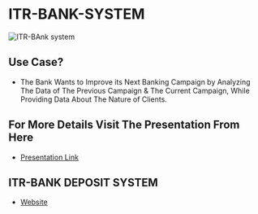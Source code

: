 # ITR-BANK-SYSTEM
![ITR-BAnk system](https://user-images.githubusercontent.com/104658866/216531614-958c3f3d-bd81-4b17-8719-c555032c36e5.png)

## Use Case?
- The Bank Wants to Improve its Next Banking Campaign by Analyzing The Data of The Previous Campaign & The Current Campaign, While Providing Data About The Nature of Clients.
## For More Details Visit The Presentation From Here
- [Presentation Link](https://www.canva.com/design/DAFZX27mLyI/LiTJmvH78-hXozyhFlUMvg/view)
## ITR-BANK DEPOSIT SYSTEM 
- [Website](https://abdelhamidadel-itr-bank-deposit-system-app-95tw6l.streamlit.app/)
